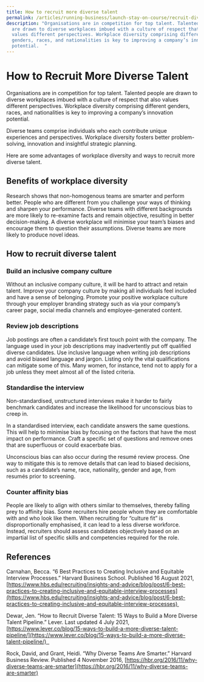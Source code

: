 ```yaml
---
title: How to recruit more diverse talent
permalink: /articles/running-business/launch-stay-on-course/recruit-diverse-talent/
description: "Organisations are in competition for top talent. Talented people
  are drawn to diverse workplaces imbued with a culture of respect that also
  values different perspectives. Workplace diversity comprising different
  genders, races, and nationalities is key to improving a company’s innovation
  potential.  "
---
```


# How to Recruit More Diverse Talent 

Organisations are in competition for top talent. Talented people are drawn to diverse workplaces imbued with a culture of respect that also values different perspectives. Workplace diversity comprising different genders, races, and nationalities is key to improving a company’s innovation potential.   

Diverse teams comprise individuals who each contribute unique experiences and perspectives. Workplace diversity fosters better problem-solving, innovation and insightful strategic planning.  

Here are some advantages of workplace diversity and ways to recruit more diverse talent.  

## Benefits of workplace diversity  

Research shows that non-homogenous teams are smarter and perform better. People who are different from you challenge your ways of thinking and sharpen your performance. Diverse teams with different backgrounds are more likely to re-examine facts and remain objective, resulting in better decision-making. A diverse workplace will minimise your team’s biases and encourage them to question their assumptions. Diverse teams are more likely to produce novel ideas.  

## How to recruit diverse talent 

### Build an inclusive company culture 
    

Without an inclusive company culture, it will be hard to attract and retain talent. Improve your company culture by making all individuals feel included and have a sense of belonging. Promote your positive workplace culture through your employer branding strategy such as via your company’s career page, social media channels and employee-generated content.  

### Review job descriptions 
    

Job postings are often a candidate’s first touch point with the company. The language used in your job descriptions may inadvertently put off qualified diverse candidates. Use inclusive language when writing job descriptions and avoid biased language and jargon. Listing only the vital qualifications can mitigate some of this. Many women, for instance, tend not to apply for a job unless they meet almost all of the listed criteria.  

###    Standardise the interview 
    

Non-standardised, unstructured interviews make it harder to fairly benchmark candidates and increase the likelihood for unconscious bias to creep in.  

In a standardised interview, each candidate answers the same questions. This will help to minimise bias by focusing on the factors that have the most impact on performance. Craft a specific set of questions and remove ones that are superfluous or could exacerbate bias. 

Unconscious bias can also occur during the resumé review process. One way to mitigate this is to remove details that can lead to biased decisions, such as a candidate’s name, race, nationality, gender and age, from resumés prior to screening. 

###    Counter affinity bias 
    

People are likely to align with others similar to themselves, thereby falling prey to affinity bias. Some recruiters hire people whom they are comfortable with and who look like them. When recruiting for “culture fit” is disproportionally emphasised, it can lead to a less diverse workforce. Instead, recruiters should assess candidates objectively based on an impartial list of specific skills and competencies required for the role.  

## References 

Carnahan, Becca. “6 Best Practices to Creating Inclusive and Equitable Interview Processes.” Harvard Business School. Published 16 August 2021, [https://www.hbs.edu/recruiting/insights-and-advice/blog/post/6-best-practices-to-creating-inclusive-and-equitable-interview-processes](https://www.hbs.edu/recruiting/insights-and-advice/blog/post/6-best-practices-to-creating-inclusive-and-equitable-interview-processes) 

Dewar, Jen. “How to Recruit Diverse Talent: 15 Ways to Build a More Diverse Talent Pipeline.” Lever. Last updated 4 July 2021, [https://www.lever.co/blog/15-ways-to-build-a-more-diverse-talent-pipeline/](https://www.lever.co/blog/15-ways-to-build-a-more-diverse-talent-pipeline/)  

Rock, David, and Grant, Heidi. “Why Diverse Teams Are Smarter.” Harvard Business Review. Published 4 November 2016, [https://hbr.org/2016/11/why-diverse-teams-are-smarter](https://hbr.org/2016/11/why-diverse-teams-are-smarter)